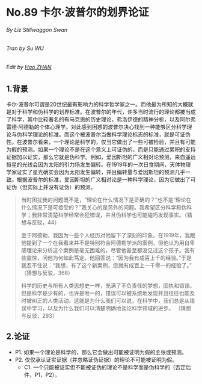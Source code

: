 # No.89 卡尔·波普尔的划界论证

###### By Liz Stillwaggon Swan

###### Tran by Su WU

###### Edit by [Hao ZHAN](https://github.com/zhanhao93)



## 1.背景

卡尔·波普尔可谓是20世纪最有影响力的科学哲学家之一。而他最为所知的大概就是对于科学和伪科学的划界标准。在波普尔的年代，许多当时流行的理论都被当成了科学，其中比较著名的有马克思的历史理论，弗洛伊德的精神分析，以及阿尔弗雷德·阿德勒的个体心理学。对此感到困惑的波普尔决心找到一种能够区分科学理论与伪科学理论的标准。而这个被波普尔当做科学理论标志的标准，就是可证伪性。在波普尔看来，一个理论是科学的，仅当它做出了一些可被检验，并且有可能为假的预测。如果一个理论不是在这个意义上可证伪的，而是只能通过累积的支持证据加以证实，那么它就是伪科学。例如，爱因斯坦的广义相对论预测，来自遥远恒星的光线会因为太阳的引力场发生偏转。在1919年的一次日食期间，天体物理学家证实了星光确实会因为太阳发生偏转，并且偏转量与爱因斯坦的预测几乎一致。根据波普尔的标准，爱因斯坦的广义相对论是一种科学理论，因为它做出了可证伪（但实际上并没有证伪）的预测。

> 当时困扰我的问题既不是，“理论在什么情况下是正确的？”也不是“理论在什么情况下是可接受的？”我关心的是另外的问题。我希望区分科学和伪科学；我非常清楚科学经常会犯错误，并且伪科学也可能碰巧发现事实。（猜想与反驳，44）
>
> 至于阿德勒，我因为一些个人经历对他留下了深刻的印象。在1919年，我跟他提到了一个在我看来并不是特别符合阿德勒学派的案例，但他认为用自卑感理论来分析这个案例是毫无困难的，尽管他甚至都没见过这个孩子。我有些震惊，问他为何如此笃定。他回答说：“因为我有成百上千的经验。”于是我忍不住说：“我想，有了这个新案例，您就有成百上一千零一的经验了。” （猜想与反驳，368）
>
> 科学的历史与所有人类思想史一样，充满了不负责任的梦想，固执和错误。但是科学是少有的，也许是唯一的，错误可以被系统地发现并且往往也能及时被纠正的人类活动。这就是为什么我们可以说，在科学中，我们总是从错误中学习，以及为什么我们可以清楚明确地谈论科学领域的进步。 （猜想与反驳，293）



## 2.论证

- P1. 如果一个理论是科学的，那么它会做出可能被证明为假的主张或预测。
- P2. 仅仅承认证实证据（并忽略证伪证据）的理论不可能被证明为假。
  - C1. 一个只能被证实但不能被证伪的理论不是科学而是伪科学的（否定后件，P1，P2）。